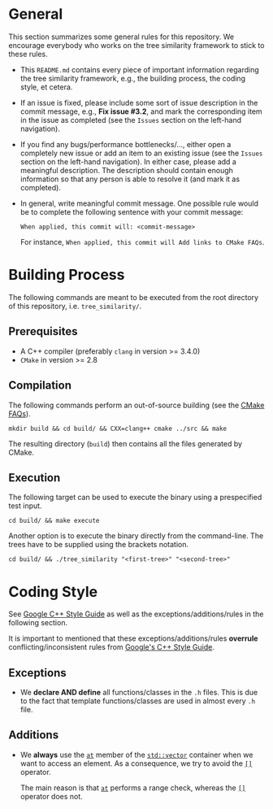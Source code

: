 # General

This section summarizes some general rules for this repository. We encourage
everybody who works on the tree similarity framework to stick to these rules.

* This `README.md` contains every piece of important information regarding the
tree similarity framework, e.g., the building process, the coding style, et cetera.
* If an issue is fixed, please include some sort of issue description in the
commit message, e.g., **Fix issue #3.2**, and mark the corresponding item in the
issue as completed (see the `Issues` section on the left-hand navigation).
* If you find any bugs/performance bottlenecks/..., either open a completely new
issue or add an item to an existing issue (see the `Issues` section on the
left-hand navigation). In either case, please add a meaningful description. The
description should contain enough information so that any person is able to
resolve it (and mark it as completed).
* In general, write meaningful commit message. One possible rule would be to
complete the following sentence with your commit message:

    `When applied, this commit will: <commit-message>`

    For instance, `When applied, this commit will Add links to CMake FAQs`.

# Building Process

The following commands are meant to be executed from the root directory of this
repository, i.e. `tree_similarity/`.

## Prerequisites

* A C++ compiler (preferably `clang` in version >= 3.4.0)
* `CMake` in version >= 2.8

## Compilation

The following commands perform an out-of-source building (see the
[CMake FAQs](https://cmake.org/Wiki/CMake_FAQ#Out-of-source_build_trees)).

~~~
mkdir build && cd build/ && CXX=clang++ cmake ../src && make
~~~

The resulting directory (`build`) then contains all the files generated by CMake.

## Execution

The following target can be used to execute the binary using a prespecified test
input.

~~~
cd build/ && make execute
~~~

Another option is to execute the binary directly from the command-line. The trees
have to be supplied using the brackets notation.

~~~
cd build/ && ./tree_similarity "<first-tree>" "<second-tree>"
~~~

# Coding Style

See [Google C++ Style Guide](https://google.github.io/styleguide/cppguide.html)
as well as the exceptions/additions/rules in the following section.

It is important to mentioned that these exceptions/additions/rules **overrule**
conflicting/inconsistent rules from 
[Google's C++ Style Guide](https://google.github.io/styleguide/cppguide.html).

## Exceptions

* We **declare AND define** all functions/classes in the `.h` files. This is due
to the fact that template functions/classes are used in almost every `.h` file.

## Additions

* We **always** use the
[`at`](http://www.cplusplus.com/reference/vector/vector/at/) member of the
[`std::vector`](http://www.cplusplus.com/reference/vector/) container when we
want to access an element. As a consequence, we try to avoid the
[`[]`](http://www.cplusplus.com/reference/vector/vector/operator%5B%5D/) operator.

    The main reason is that
[`at`](http://www.cplusplus.com/reference/vector/vector/at/) performs a range
check, whereas the 
[`[]`](http://www.cplusplus.com/reference/vector/vector/operator%5B%5D/) operator
does not.